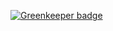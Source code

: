 
[![Greenkeeper badge](https://badges.greenkeeper.io/productscience/constellate.svg)](https://greenkeeper.io/)
